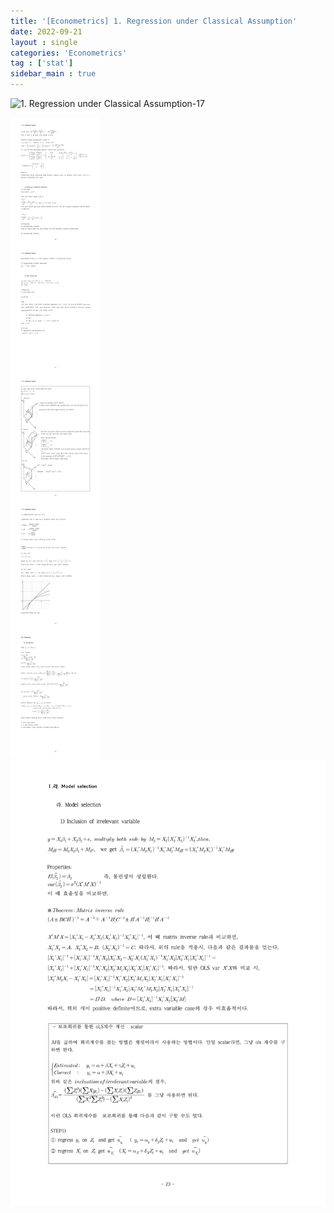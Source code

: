 ```yaml
---
title: '[Econometrics] 1. Regression under Classical Assumption'
date: 2022-09-21
layout : single
categories: 'Econometrics'
tag : ['stat']
sidebar_main : true
---
```


![1. Regression under Classical Assumption-17](https://raw.githubusercontent.com/whatsdata/assets/main/img/2022-09/1.%20Regression%20under%20Classical%20Assumption_Combined_-09-05-13-2991.jpg)



![1. Regression under Classical Assumption-17](https://raw.githubusercontent.com/whatsdata/assets/main/img/2022-09/1.%20Regression%20under%20Classical%20Assumption_Combined_-09-05-14-1301.jpg)![1. Regression under Classical Assumption-16](https://raw.githubusercontent.com/whatsdata/assets/main/img/2022-09/1.%20Regression%20under%20Classical%20Assumption-16.jpg)
